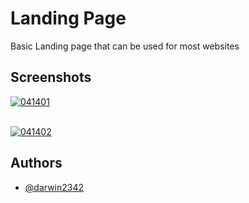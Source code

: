 # Landing Page

Basic Landing page that can be used for most websites 





## Screenshots
<a href="https://ibb.co/Pm54ZqK"><img src="https://i.ibb.co/smFQv8n/041401.png" alt="041401" border="0"></a><br /><a target='_blank' href='https://imgbb.com/'></a><br />

<a href="https://ibb.co/GQfSHf1"><img src="https://i.ibb.co/0ypbspW/041402.png" alt="041402" border="0"></a>


## Authors

- [@darwin2342](https://www.github.com/darwin2342)
